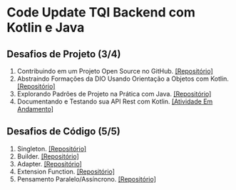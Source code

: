 # Code Update TQI Backend com Kotlin e Java

## Desafios de Projeto (3/4)
1. Contribuindo em um Projeto Open Source no GitHub. [[Repositório]](https://github.com/bluee-bluue/dio-lab-open-source)
2. Abstraindo Formações da DIO Usando Orientação a Objetos com Kotlin. [[Repositório]](https://github.com/bluee-bluue/CodeUpdateTQI_KotlinJava/tree/main/Desafios%20de%20Projeto/Abstraindo_Formacoes_da_DIO_Usando_Orientacao_a_Objetos_com_Kotlin/src/main/kotlin)
3. Explorando Padrões de Projeto na Prática com Java. [[Repositório]](https://github.com/bluee-bluue/BackendJava_Santander/tree/main/Desafios%20de%20Projeto/src/Explorando%20Padr%C3%B5es%20de%20Projetos%20na%20Pr%C3%A1tica%20com%20Java/GerenciamentoDeEstoque_SemSpring/src)
4. Documentando e Testando sua API Rest com Kotlin. [[Atividade Em Andamento]]()

## Desafios de Código (5/5)
1. Singleton. [[Repositório]](https://github.com/bluee-bluue/CodeUpdateTQI_KotlinJava/tree/main/Desafios%20de%20Codigo/Singleton)
2. Builder. [[Repositório]](https://github.com/bluee-bluue/CodeUpdateTQI_KotlinJava/tree/main/Desafios%20de%20Codigo/Builder)
3. Adapter. [[Repositório]](https://github.com/bluee-bluue/CodeUpdateTQI_KotlinJava/tree/main/Desafios%20de%20Codigo/Adapter)
4. Extension Function. [[Repositório]](https://github.com/bluee-bluue/CodeUpdateTQI_KotlinJava/tree/main/Desafios%20de%20Codigo/Extension%20Function)
5. Pensamento Paralelo/Assíncrono. [[Repositório]](https://github.com/bluee-bluue/CodeUpdateTQI_KotlinJava/tree/main/Desafios%20de%20Codigo/Processamento%20Paralelo%20e%20Assincrono)
